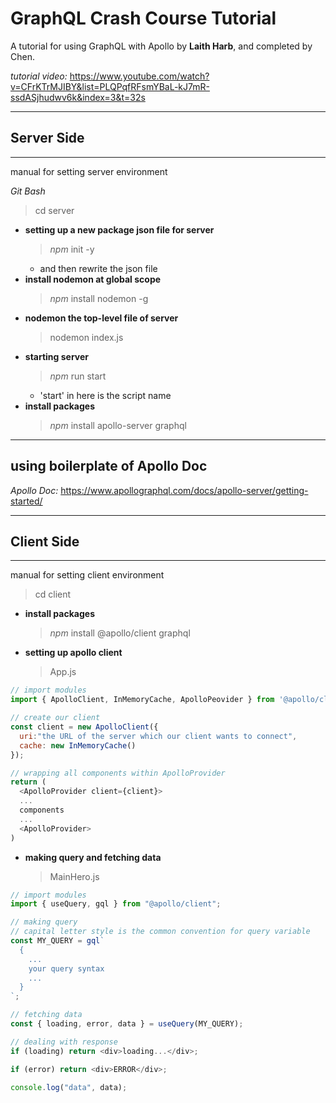# GraphQL Crash Course Tutorial

A tutorial for using GraphQL with Apollo by **Laith Harb**, and completed by Chen.

_tutorial video:_ https://www.youtube.com/watch?v=CFrKTrMJIBY&list=PLQPqfRFsmYBaL-kJ7mR-ssdASjhudwv6k&index=3&t=32s

---

## **Server Side**

---

manual for setting server environment

_Git Bash_

> cd server

- **setting up a new package json file for server**
  > _npm_ init -y
  - and then rewrite the json file
- **install nodemon at global scope**
  > _npm_ install nodemon -g
- **nodemon the top-level file of server**
  > nodemon index.js
- **starting server**
  > _npm_ run start
  - 'start' in here is the script name
- **install packages**
  > _npm_ install apollo-server graphql

---

## using boilerplate of Apollo Doc

_Apollo Doc:_ https://www.apollographql.com/docs/apollo-server/getting-started/

---

## **Client Side**

---

manual for setting client environment

> cd client

- **install packages**

  > _npm_ install @apollo/client graphql

- **setting up apollo client**
  > App.js

```js
// import modules
import { ApolloClient, InMemoryCache, ApolloPeovider } from '@apollo/client'

// create our client
const client = new ApolloClient({
  uri:"the URL of the server which our client wants to connect",
  cache: new InMemoryCache()
});

// wrapping all components within ApolloProvider
return (
  <ApolloProvider client={client}>
  ...
  components
  ...
  <ApolloProvider>
)
```

- **making query and fetching data**
  > MainHero.js

```js
// import modules
import { useQuery, gql } from "@apollo/client";

// making query
// capital letter style is the common convention for query variable
const MY_QUERY = gql`
  {
    ...
    your query syntax
    ...
  }
`;

// fetching data
const { loading, error, data } = useQuery(MY_QUERY);

// dealing with response
if (loading) return <div>loading...</div>;

if (error) return <div>ERROR</div>;

console.log("data", data);
```

